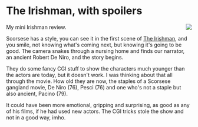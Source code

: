 # The Irishman, with spoilers
<img src="http://scripting.com/images/2019/11/28/theIrishman.png" border="0" align="right">My mini Irishman review.

Scorsese has a style, you can see it in the first scene of <a href="http://scripting.com/2019/11/27.html#a195050">The Irishman</a>, and you smile, not knowing what's coming next, but knowing it's going to be good. The camera snakes through a nursing home and finds our narrator, an ancient Robert De Niro, and the story begins.

They do some fancy CGI stuff to show the characters much younger than the actors are today, but it doesn't work. I was thinking about that all through the movie. How old they are now, the staples of a Scorsese gangland movie, De Niro (76), Pesci (76) and one who's not a staple but also ancient, Pacino (79).

It could have been more emotional, gripping and surprising, as good as any of his films, if he had used new actors. The CGI tricks stole the show and not in a good way, imho.

